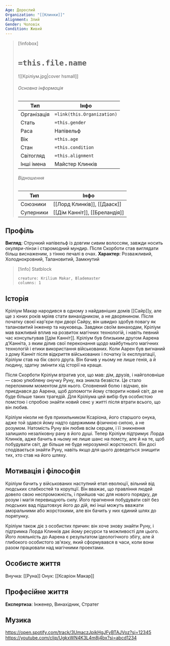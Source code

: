 ```yaml
---
Age: Дорослий
Organization: "[[Клинки]]"
Alignment: Злий
Gender: Чоловік
Condition: Живий
---
```

> [!infobox]
> # `=this.file.name`
> ![[Кріліум.jpg|cover hsmall]]
> ###### Основна інформація
> Тип | Інфо |
> ---|---|
> Організація | `=link(this.Organization)` |
> Стать | `=this.gender` |
> Раса | Напівельф |
> Вік | `=this.age` |
> Стан | `=this.condition` |
> Світогляд | `=this.alignment` |
> Інші імена | Майстер Клинків |
> ###### Відношення
> Тип | Інфо |
> ---|---|
> Союзники | [[Лорд Клинків]], [[Дааск]] |
> Суперники | [[Дім Канніт]], [[Бреландія]] |

## Профіль
**Вигляд**: Стрункий напівельф із довгим сивим волоссям, завжди носить окуляри-лінзи і старомодний мундир. Після Скорботи став виглядати більш виснаженим, з тінню печалі в очах.
**Характер**: Розважливий, Холоднокровний, Талановитий, Замкнутий

> [!info] Statblock
> ```statblock
> creature: Krilium Makar, Blademaster
> columns: 1
> ```

## Історія
Кріліум Макар народився в одному з найдавніших домів [[Сайр]]у, але ще з юних років мріяв стати винахідником, а не дворянином. Після початку своєї кар'єри при дворі Сайру, він швидко здобув повагу як талановитий інженер та науковець. Завдяки своїм винаходам, Кріліум мав важливий вплив на розвиток магічних технологій, і навіть певний час консультував [[дім Канніт]].
Кріліум був близьким другом Аарена д'Канніта, з яким ділив свої переконання щодо майбутнього магічних технологій і етики використання військованих. Коли Аарен був вигнаний з дому Канніт після відкриття військованих і початку їх експлуатації, Кріліум став на бік свого друга. Він бачив у ньому не лише генія, а й людину, здатну змінити хід історії на краще.

Після Скорботи Кріліум втратив усе, що мав: дім, друзів, і найголовніше — свою улюблену онучку Руну, яка зникла безвісти. Це стало переломним моментом для нього. Сповнений болю і відчаю, він приєднався до Аарена, щоб допомогти йому створити новий світ, де не буде більше таких трагедій. Для Кріліума цей вибір був особистою помстою і спробою знайти новий сенс у житті після втрати всього, що він любив.

Кріліум ніколи не був прихильником Ксаріона, його старшого онука, адже той здався йому надто одержимим фізичною силою, а не розумом. Натомість Руну він любив всім серцем, і її зникнення залишило незаліковну рану в його душі. Тепер Кріліум підтримує Лорда Клинків, адже бачить в ньому не лише шанс на помсту, але й на те, щоб побудувати світ, де більше не буде нерозумної жорстокості. Він досі сподівається знайти Руну, навіть якщо для цього доведеться знищити тих, хто став на його шляху.

## Мотивація і філософія
Кріліум бачить у військованих наступний етап еволюції, вільний від людських слабкостей та корупції. Він вважає, що правління людей довело свою неспроможність, і прийшов час для нового порядку, де розум і магія перевищують силу. Його прагнення побудувати світ без людських вад підштовхує його до дій, які інші можуть вважати аморальними або жорстокими, але він бачить у них єдиний шлях до порятунку.

Кріліум також діє з особистих причин: він хоче знову знайти Руну, і підтримка Лорда Клинків дає йому ресурси та можливості для цього. Його лояльність до Аарена є результатом ідеологічного збігу, але й глибокого особистого зв'язку, який сформувався в часи, коли вони разом працювали над магічними проектами.

## Особисте життя
Внучка: [[Руна]]
Онук: [[Ксаріон Макар]]

## Професійне життя
**Експертиза**: Інженер, Винахідник, Стратег

## Музика
https://open.spotify.com/track/3UmaczJpikHgJFyBTAJVoz?si=12345
https://youtube.com/clip/UgkxWN4K3L4m8j4bx?si=abcd1234

